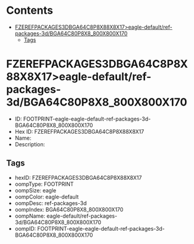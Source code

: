 



Contents
========

* [FZEREFPACKAGES3DBGA64C8P8X88X8X17>eagle-default/ref-packages-3d/BGA64C80P8X8_800X800X170](#fzerefpackages3dbga64c8p8x88x8x17eagle-defaultref-packages-3dbga64c80p8x8_800x800x170)
	* [Tags](#tags)

# FZEREFPACKAGES3DBGA64C8P8X88X8X17>eagle-default/ref-packages-3d/BGA64C80P8X8_800X800X170

- ID: FOOTPRINT-eagle-eagle-default-ref-packages-3d-BGA64C80P8X8_800X800X170
- Hex ID: FZEREFPACKAGES3DBGA64C8P8X88X8X17
- Name: 
- Description: 

## Tags

- hexID: FZEREFPACKAGES3DBGA64C8P8X88X8X17
- oompType: FOOTPRINT
- oompSize: eagle
- oompColor: eagle-default
- oompDesc: ref-packages-3d
- oompIndex: BGA64C80P8X8_800X800X170
- oompName: eagle-default/ref-packages-3d/BGA64C80P8X8_800X800X170
- oompID: FOOTPRINT-eagle-eagle-default-ref-packages-3d-BGA64C80P8X8_800X800X170

